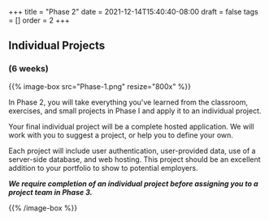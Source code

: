 +++
title = "Phase 2"
date = 2021-12-14T15:40:40-08:00
draft = false
tags = []
order = 2
+++

## Individual Projects

### (6 weeks)

{{% image-box src="Phase-1.png" resize="800x" %}}

In Phase 2, you will take everything you've learned from the classroom,
exercises, and small projects in Phase I and apply it to an individual project.

Your final individual project will be a complete hosted application.  We will
work with you to suggest a project, or help you to define your own.

Each project will include user authentication, user-provided data, use of a
server-side database, and web hosting. This project should be an excellent
addition to your portfolio to show to potential employers.

***We require completion of an individual project before assigning you to a
project team in Phase&nbsp;3.***

{{% /image-box %}}
